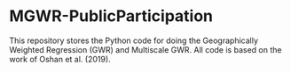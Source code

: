 # MGWR-PublicParticipation

This repository stores the Python code for doing the Geographically Weighted Regression (GWR) and Multiscale GWR. All code is based on the work of Oshan et al. (2019).
